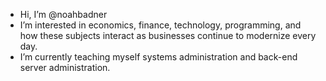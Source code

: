 - Hi, I’m @noahbadner
- I’m interested in economics, finance, technology, programming, and how these subjects interact as businesses continue to modernize every day.
- I’m currently teaching myself systems administration and back-end server administration.

<!---
noahbadner/noahbadner is a ✨ special ✨ repository because its `README.md` (this file) appears on your GitHub profile.
You can click the Preview link to take a look at your changes.
--->
